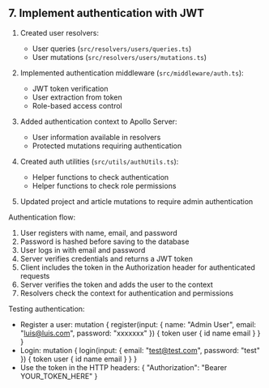## 7. Implement authentication with JWT
1. Created user resolvers:
   - User queries (`src/resolvers/users/queries.ts`)
   - User mutations (`src/resolvers/users/mutations.ts`)

2. Implemented authentication middleware (`src/middleware/auth.ts`):
   - JWT token verification
   - User extraction from token
   - Role-based access control

3. Added authentication context to Apollo Server:
   - User information available in resolvers
   - Protected mutations requiring authentication

4. Created auth utilities (`src/utils/authUtils.ts`):
   - Helper functions to check authentication
   - Helper functions to check role permissions

5. Updated project and article mutations to require admin authentication

Authentication flow:
1. User registers with name, email, and password
2. Password is hashed before saving to the database
3. User logs in with email and password
4. Server verifies credentials and returns a JWT token
5. Client includes the token in the Authorization header for authenticated requests
6. Server verifies the token and adds the user to the context
7. Resolvers check the context for authentication and permissions

Testing authentication:
- Register a user: mutation { register(input: { name: "Admin User", email: "luis@luis.com", password: "xxxxxxx" }) { token user { id name email } } }
- Login: mutation { login(input: { email: "test@test.com", password: "test" }) { token user { id name email } } }
- Use the token in the HTTP headers: { "Authorization": "Bearer YOUR_TOKEN_HERE" }